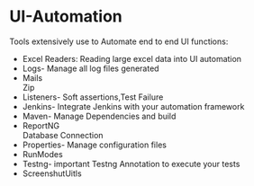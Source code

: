 # UI-Automation
<p> Tools extensively use to Automate end to end UI functions:</p>
<ul>
  <li>Excel Readers: Reading large excel data into UI automation</li>
  <li>Logs- Manage all log files generated </li>
  <li>Mails</li>
  <l1>Zip</l1>
  <li>Listeners- Soft assertions,Test Failure</li>
   <li>Jenkins- Integrate Jenkins with your automation framework</li>
    <li>Maven- Manage Dependencies and build</li>
    <li>ReportNG</li>
    <l1>Database Connection</l1>
    <li>Properties- Manage configuration files </li>
     <li>RunModes</li>
      <li>Testng- important Testng Annotation to execute your tests</li>
      <li>ScreenshutUitls</li>
  
</ul>
